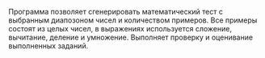 Программа позволяет сгенерировать математический тест с выбранным диапозоном чисел и количеством примеров. 
Все примеры состоят из целых чисел,
в выражениях используется сложение, вычитание, деление и умножение.
Выполняет проверку и оценивание выполненных заданий.
